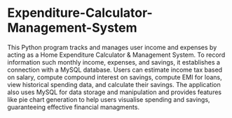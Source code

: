 # Expenditure-Calculator-Management-System

This Python program tracks and manages user income and expenses by acting as a Home Expenditure Calculator & Management System. To record information such monthly income, expenses, and savings, it establishes a connection with a MySQL database. Users can estimate income tax based on salary, compute compound interest on savings, compute EMI for loans, view historical spending data, and calculate their savings. The application also uses MySQL for data storage and manipulation and provides features like pie chart generation to help users visualise spending and savings, guaranteeing effective financial managments.
